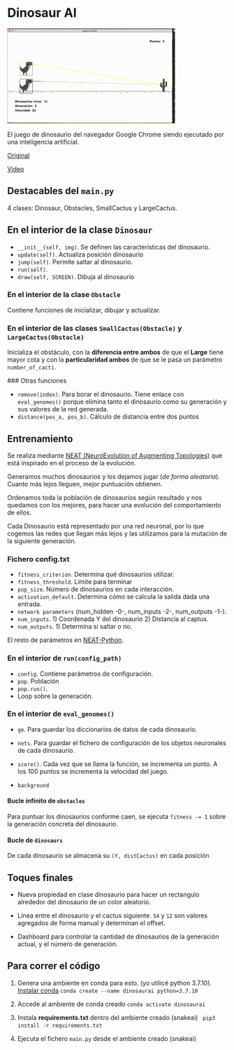 # Dinosaur AI

![DinosaurAI](./dinosaur.gif)

El juego de dinosaurio del navegador Google Chrome siendo ejecutado por una inteligencia artificial.

[Original](https://www.youtube.com/watch?v=c4CjmTxokeo&list=PL30AETbxgR-d03tf_HIr8-OA1gmClI3mE&index=1)

[Video](https://youtu.be/dZQtRn1mk9Y)

## Destacables del `main.py`

4 clases: Dinosaur, Obstacles, SmallCactus y LargeCactus.

## En el interior de la clase `Dinosaur`

* `__init__(self, img)`. Se definen las características del dinosaurio.
* `update(self)`. Actualiza posición dinosaurio
* `jump(self)`. Permite saltar al dinosaurio.
* `run(self)`.
* `draw(self, SCREEN)`. Dibuja al dinosaurio


### En el interior de la clase `Obstacle`

Contiene funciones de inicializar, dibujar y actualizar.

### En el interior de las clases `SmallCactus(Obstacle)` y `LargeCactus(Obstacle)`

Inicializa el obstáculo, con la **diferencia entre ambos** de que el **Large** tiene mayor cota y con la **particularidad ambos** de que se le pasa un parámetro `number_of_cacti`.

### Otras funciones

* `remove(index)`. Para borar el dinosaurio. Tiene enlace con `eval_genomes()` porque elimina tanto el dinosaurio como su generación y sus valores de la red generada.
* `distance(pos_a, pos_b)`. Cálculo de distancia entre dos puntos

## Entrenamiento

Se realiza mediante [NEAT (NeuroEvolution of Augmenting Topologies)](https://towardsdatascience.com/ai-teaches-itself-to-play-a-game-f8957a99b628) que está inspirado en el proceso de la evolución.

Generamos muchos dinosaurios y los dejamos jugar (*de forma aleatoria*). Cuanto más lejos lleguen, mejor puntuación obtienen.

Ordenamos toda la población de dinosaurios según resultado y nos quedamos con los mejores, para hacer una evolución del comportamiento de ellos.

Cada Dinosaurio está representado por una red neuronal, por lo que cogemos las redes que llegan más lejos y las utilizamos para la mutación de la siguiente generación.

### Fichero config.txt

* `fitness_criterion`. Determina qué dinosaurios utilizar.
* `fitness_threshold`. Límite para terminar
* `pop_size`. Número de dinosaurios en cada interacción.
* `activation_default`. Determina cómo se calcula la salida dada una entrada.
* `network parameters` (num_hidden -0-, num_inputs -2-, num_outputs -1-).
* `num_inputs`. 1) Coordenada Y del dinosaurio 2) Distancia al captus.
* `num_outputs`. 1) Determina si saltar o no.

El resto de parámetros en [NEAT-Python](https://neat-python.readthedocs.io/en/latest/).

### En el interior de `run(config_path)`

* `config`. Contiene parámetros de configuración.
* `pop`. Población
* `pop.run()`.
* Loop sobre la generación.

### En el interior de `eval_genomes()`

* `ge`. Para guardar los diccionarios de datos de cada dinosaurio.
* `nets`. Para guardar el fichero de configuración de los objetos neuronales de cada dinosaurio.

* `score()`. Cada vez que se llama la función, se incrementa un punto. A los 100 puntos se incrementa la velocidad del juego.

* `background`

#### Bucle infinito de `obstacles`

Para puntuar los dinosaurios conforme caen, se ejecuta `fitness -= 1` sobre la generación concreta del dinosaurio.

#### Bucle de `dinosaurs`

De cada dinosaurio se almacena su `(Y, distCactus)` en cada posición

## Toques finales

* Nueva propiedad en clase dinosaurio para hacer un rectangulo alrededor del dinosaurio de un color aleatorio.

* Línea entre el dinosaurio y el cactus siguiente. `54` y `12` son valores agregados de forma manual y determinan el offset.

* Dashboard para controlar la cantidad de dinosaurios de la generación actual, y el número de generación.

## Para correr el código

1. Genera una ambiente en conda para esto. (yo utilicé python 3.7.10). [Instalar conda](https://docs.conda.io/projects/conda/en/latest/user-guide/install/windows.html)
```conda create --name dinosaurai python=3.7.10```

2. Accede al ambiente de conda creado
```conda activate dinosaurai```

3. Instala **requirements.txt** dentro del ambiente creado (snakeai)
``` pip3 install -r requirements.txt```

4. Ejecuta el fichero `main.py` desde el ambiente creado (snakeai)
